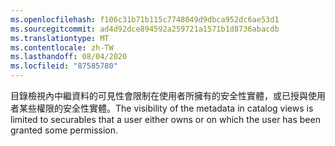 ```yaml
---
ms.openlocfilehash: f106c31b71b115c7748049d9dbca952dc6ae53d1
ms.sourcegitcommit: ad4d92dce894592a259721a1571b1d8736abacdb
ms.translationtype: MT
ms.contentlocale: zh-TW
ms.lasthandoff: 08/04/2020
ms.locfileid: "87585780"
---
```

<span data-ttu-id="4b86e-101">目錄檢視內中繼資料的可見性會限制在使用者所擁有的安全性實體，或已授與使用者某些權限的安全性實體。</span><span class="sxs-lookup"><span data-stu-id="4b86e-101">The visibility of the metadata in catalog views is limited to securables that a user either owns or on which the user has been granted some permission.</span></span>
